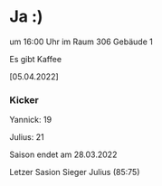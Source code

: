 
# Ja :)


um 16:00 Uhr im Raum 306 Gebäude 1

Es gibt Kaffee


<!---![image](https://user-images.githubusercontent.com/73311547/125851712-3934142d-7930-4613-8163-7ba796f7bffd.png)-->

[05.04.2022]


### Kicker

Yannick: 19

Julius:  21

Saison endet am 28.03.2022

Letzer Sasion Sieger Julius (85:75)
